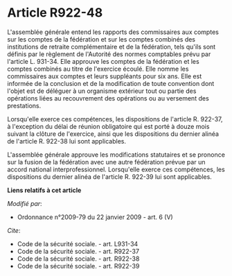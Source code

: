 # Article R922-48

L'assemblée générale entend les rapports des commissaires aux comptes sur les comptes de la fédération et sur les comptes
combinés des institutions de retraite complémentaire et de la fédération, tels qu'ils sont définis par le règlement de
l'Autorité des normes comptables prévu par l'article L. 931-34. Elle approuve les comptes de la fédération et les comptes
combinés au titre de l'exercice écoulé. Elle nomme les commissaires aux comptes et leurs suppléants pour six ans. Elle est
informée de la conclusion et de la modification de toute convention dont l'objet est de déléguer à un organisme extérieur
tout ou partie des opérations liées au recouvrement des opérations ou au versement des prestations. 

Lorsqu'elle exerce ces compétences, les dispositions de l'article R. 922-37, à l'exception du délai de réunion obligatoire
qui est porté à douze mois suivant la clôture de l'exercice, ainsi que les dispositions du dernier alinéa de l'article R.
922-38 lui sont applicables.

L'assemblée générale approuve les modifications statutaires et se prononce sur la fusion de la fédération avec une autre
fédération prévue par un accord national interprofessionnel. Lorsqu'elle exerce ces compétences, les dispositions du dernier
alinéa de l'article R. 922-39 lui sont applicables.

**Liens relatifs à cet article**

_Modifié par_:

  - Ordonnance n°2009-79 du 22 janvier 2009 - art. 6 (V)

_Cite_:

  - Code de la sécurité sociale. - art. L931-34
  - Code de la sécurité sociale. - art. R922-37
  - Code de la sécurité sociale. - art. R922-38
  - Code de la sécurité sociale. - art. R922-39
